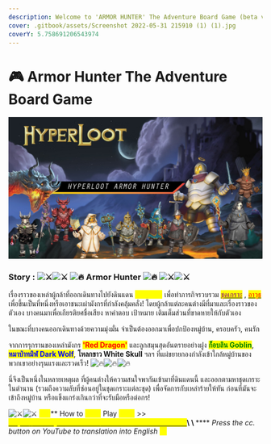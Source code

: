```yaml
---
description: Welcome to 'ARMOR HUNTER' The Adventure Board Game (beta version)
cover: .gitbook/assets/Screenshot 2022-05-31 215910 (1) (1).jpg
coverY: 5.758691206543974
---
```


# 🎮 Armor Hunter The Adventure Board Game

![](<.gitbook/assets/Screenshot 2022-05-31 215910 (1) (1).jpg>)

### Story : ![⚔](https://static.xx.fbcdn.net/images/emoji.php/v9/t8f/1.5/16/2694.png)![⚔](https://static.xx.fbcdn.net/images/emoji.php/v9/t8f/1.5/16/2694.png) ![🔥](https://static.xx.fbcdn.net/images/emoji.php/v9/ta9/1.5/16/1f525.png) Armor Hunter ![🔥](https://static.xx.fbcdn.net/images/emoji.php/v9/ta9/1.5/16/1f525.png) ![⚔](https://static.xx.fbcdn.net/images/emoji.php/v9/t8f/1.5/16/2694.png)![⚔](https://static.xx.fbcdn.net/images/emoji.php/v9/t8f/1.5/16/2694.png)

&#x20;        เรื่องราวของเหล่าผู้กล้าที่ออกเดินทางไปยังดินแดน <mark style="color:yellow;">**Valhalla**</mark> <mark style="color:yellow;"></mark><mark style="color:yellow;"></mark> เพื่อทำภารกิจรวบรวม [<mark style="color:purple;">ชุดเกราะ</mark>](armor/) <mark style="color:purple;"></mark> , [<mark style="color:red;">อาวุธ</mark>](event-card.md#weapon) เพื่อขึ้นเป็นที่หนึ่งหรือเอาชนะเผ่ามังกรที่กำลังคลุ้มคลั่ง! โดยผู้กล้าแต่ละคนต่างมีที่มาและเรื่องราวของตัวเอง บางคนมาเพื่อเกียรติยศชื่อเสียง หาคำตอบ เป้าหมาย เติมเต็มส่วนที่ขาดหายให้กับตัวเอง&#x20;

ในขณะที่บางคนออกเดินทางด้วยความมุ่งมั่น จำเป็นต้องออกมาเพื่อปกป้องหมู่บ้าน, ครอบครัว, คนรัก

จากการรุกรานของเหล่ามังกร <mark style="color:red;">**'Red Dragon'**</mark> และลูกสมุนสุดอันตรายอย่างฝูง <mark style="color:green;">**ก็อบลิน Goblin**</mark>, <mark style="color:blue;">**หมาป่าทมิฬ Dark Wolf**</mark>, **โหลกขาว White Skull** ฯลฯ ที่แผ่ขยายกองกำลังเข้าใกล้หมู่บ้านของพวกเขาอย่างรุนแรงและรวดเร็ว! ![🔥](https://static.xx.fbcdn.net/images/emoji.php/v9/ta9/1.5/16/1f525.png)![🔥](https://static.xx.fbcdn.net/images/emoji.php/v9/ta9/1.5/16/1f525.png)![🔥](https://static.xx.fbcdn.net/images/emoji.php/v9/ta9/1.5/16/1f525.png)&#x20;

&#x20;       นี่จึงเป็นหนึ่งในหลายเหตุผล ที่ผู้คนต่างให้ความสนใจพากันเข้ามาที่ดินแดนนี้ และออกตามหาชุดเกราะในตำนาน (รวมถึงความลับที่ซ่อนอยู่ในชุดเกราะแต่ละชุด) เพื่อจัดการกับเหล่าร้ายให้ทัน ก่อนที่มันจะเข้าถึงหมู่บ้าน หรือแข็งแกร่งเกินกว่าที่จะรับมือหรือต่อกร!

&#x20;![⚔](https://static.xx.fbcdn.net/images/emoji.php/v9/t8f/1.5/16/2694.png)![⚔](https://static.xx.fbcdn.net/images/emoji.php/v9/t8f/1.5/16/2694.png) <mark style="color:yellow;">**คลิป**</mark>** How to **<mark style="color:yellow;">****</mark>** Play **<mark style="color:yellow;">****</mark>** **<mark style="color:purple;">**>>**</mark> [<mark style="color:yellow;">https://www.youtube.com/watch?v=4fZ7wVVoSo8</mark>](https://www.youtube.com/watch?v=4fZ7wVVoSo8)<mark style="color:yellow;"></mark>\ <mark style="color:yellow;"></mark>\ <mark style="color:yellow;"></mark> <mark style="color:yellow;"></mark><mark style="color:yellow;">**\*\***</mark> _Press the cc. button on YouTube to translation into English_ <mark style="color:yellow;">\*\*</mark>
